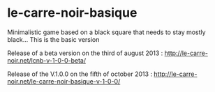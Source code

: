 le-carre-noir-basique
=====================

Minimalistic game based on a black square that needs to stay mostly black... This is the basic version

Release of a beta version on the third of august 2013 : http://le-carre-noir.net/lcnb-v-1-0-0-beta/

Release of the V.1.0.0 on the fifth of october 2013 : http://le-carre-noir.net/le-carre-noir-basique-v-1-0-0/
